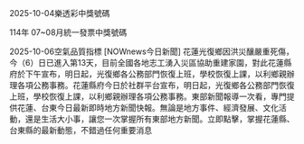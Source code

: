 
2025-10-04樂透彩中獎號碼

                                
114年 07~08月統一發票中獎號碼
                             
2025-10-06空氣品質指標
                              [NOWnews今日新聞] 花蓮光復鄉因洪災釀嚴重死傷，今（6）日已進入第13天，目前全國各地志工湧入災區協助重建家園，對此花蓮縣府於下午宣布，明日起，光復鄉各公務部門恢復上班，學校恢復上課，以利鄉親辦理各項公務事務。花蓮縣府今日於社群平台宣布，明日起，光復鄉各公務部門恢復上班，學校恢復上課，以利鄉親辦理各項公務事務。東部新聞報導一次看，專門提供花蓮、台東今日最新即時地方新聞快報。無論是地方事件、經濟發展、文化活動，還是生活大小事，讓您一次掌握所有東部地方新聞。立即點擊，掌握花蓮縣、台東縣的最新動態，不錯過任何重要消息